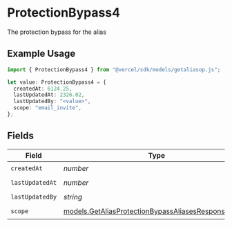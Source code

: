 # ProtectionBypass4

The protection bypass for the alias

## Example Usage

```typescript
import { ProtectionBypass4 } from "@vercel/sdk/models/getaliasop.js";

let value: ProtectionBypass4 = {
  createdAt: 6124.25,
  lastUpdatedAt: 2326.02,
  lastUpdatedBy: "<value>",
  scope: "email_invite",
};
```

## Fields

| Field                                                                                                            | Type                                                                                                             | Required                                                                                                         | Description                                                                                                      |
| ---------------------------------------------------------------------------------------------------------------- | ---------------------------------------------------------------------------------------------------------------- | ---------------------------------------------------------------------------------------------------------------- | ---------------------------------------------------------------------------------------------------------------- |
| `createdAt`                                                                                                      | *number*                                                                                                         | :heavy_check_mark:                                                                                               | N/A                                                                                                              |
| `lastUpdatedAt`                                                                                                  | *number*                                                                                                         | :heavy_check_mark:                                                                                               | N/A                                                                                                              |
| `lastUpdatedBy`                                                                                                  | *string*                                                                                                         | :heavy_check_mark:                                                                                               | N/A                                                                                                              |
| `scope`                                                                                                          | [models.GetAliasProtectionBypassAliasesResponseScope](../models/getaliasprotectionbypassaliasesresponsescope.md) | :heavy_check_mark:                                                                                               | N/A                                                                                                              |